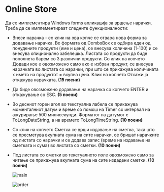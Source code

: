 # Online Store

Да се имплементира Windows forms апликација за вршење нарачки. Треба да се имплементираат следните функционалности:
- Внеси нарачка - со клик на ова копче се отвара нова форма за додавање нарачка. Во формата од ComboBox се одбира еден од понудените продукти (име и цена), се внесува количина (1-100) и се внесува опиционално забелешка. Листата со продукти да биде пополнета барем со 3 различни продукти. Со клик на копчето Додади кое е овозможено само ако е избран продукт, се внесува нарачката во листата со нарачки, при што се прикажува количината x името на продуктот = вкупна цена. Клик на копчето Откажи ја откажува нарачката. **(15 поени)**
- Да биде овозможено додавање на нарачка со копчето ENTER и откажување со ESC. **(5 поени)**
- Во десниот горен агол во текстуална лабела се прикажува моменталниот датум и време со помош на Timer со интервал на ажурирање 500 милисекунди. Форматот на датумот е ToLongDateString, а на времето ToLongTimeString. **(10 поени)**
- Со клик на копчето Сметка се врши издавање на сметка, така што се пресметува вкупната сума на сите нарачки, се бришат нарачките од листата со нарачки и се додава запис (време на издавање на сметката и сума) во листата со сметки. **(10 поени)**
- Под листата со сметки во текстуалното поле овозможено само за читање се прикажува вкупната сума на сите издадени сметки. **(10 поени)**

  ![main](https://github.com/user-attachments/assets/2562deba-69fa-4af0-9db6-f2a4a91de3f4)

  ![order](https://github.com/user-attachments/assets/9f93a1cf-a318-4e07-95ee-7d9c41e8cef1)

